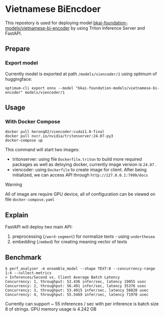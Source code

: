 # Vietnamese BiEncdoer

This repostory is used for deploying model [bkai-foundation-models/vietnamese-bi-encoder](https://huggingface.co/bkai-foundation-models/vietnamese-bi-encoder) by using Triton Inference Server and FastAPI. 

## Prepare
### Export model
Currently model is exported at path `/models/viencoder/1` using optimum of huggingface:
```
optimum-cli export onnx --model "bkai-foundation-models/vietnamese-bi-encoder" models/viencoder/1
```

## Usage
### With Docker Compose
```
docker pull heronq02/viencoder:cuda11.8-final
docker pull nvcr.io/nvidia/tritonserver:24.07-py3
docker-compose up
```
This command will start two images: 
- tritonserver: using file `Dockerfile.triton` to build more required packages as well as deloying docker, currently image version is `24.07` . 
- viencoder: using `Dockerfile` to create image for client. After being initialized, we can access API through `http://127.0.0.1:7999/docs`

> [!WARNING]  
> All of image are require GPU device, all of configuration can be viewed on file `docker-compose.yaml`

## Explain
FastAPI will deploy two main API:
1. preprocessing (`/word-segment`) for normalize texts - using `underthesea`
2. embedding (`/embed`) for creating meaning vector of texts

## Benchmark

```
$ perf_analyzer -m ensemble_model --shape TEXT:8 --concurrency-range 1:4 --collect-metrics
> Inferences/Second vs. Client Average Batch Latency
Concurrency: 1, throughput: 52.436 infer/sec, latency 19055 usec
Concurrency: 2, throughput: 56.491 infer/sec, latency 35376 usec
Concurrency: 3, throughput: 53.4915 infer/sec, latency 56020 usec
Concurrency: 4, throughput: 55.5469 infer/sec, latency 71970 usec
```
Currently can support ~ 55 inferences / sec with per inference is batch size 8 of strings. GPU memory usage is 4.242 GB





 




